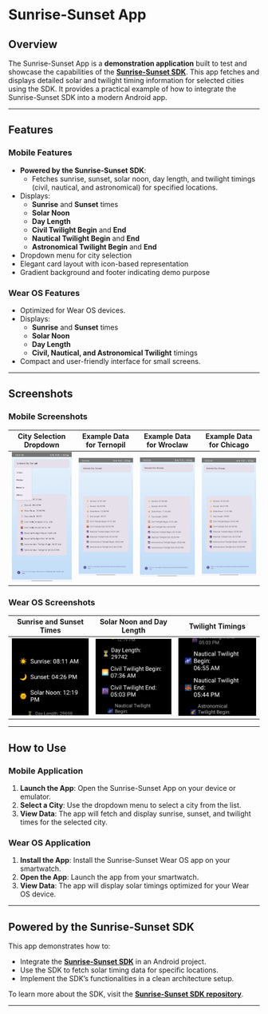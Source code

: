 # **Sunrise-Sunset App**

## **Overview**
The Sunrise-Sunset App is a **demonstration application** built to test and showcase the capabilities of the **[Sunrise-Sunset SDK](https://github.com/RomanTsisyk/sunrise-sunset-sdk)**. This app fetches and displays detailed solar and twilight timing information for selected cities using the SDK. It provides a practical example of how to integrate the Sunrise-Sunset SDK into a modern Android app.

---

## **Features**

### **Mobile Features**
- **Powered by the Sunrise-Sunset SDK**:
    - Fetches sunrise, sunset, solar noon, day length, and twilight timings (civil, nautical, and astronomical) for specified locations.
- Displays:
    - **Sunrise** and **Sunset** times
    - **Solar Noon**
    - **Day Length**
    - **Civil Twilight Begin** and **End**
    - **Nautical Twilight Begin** and **End**
    - **Astronomical Twilight Begin** and **End**
- Dropdown menu for city selection
- Elegant card layout with icon-based representation
- Gradient background and footer indicating demo purpose

### **Wear OS Features**
- Optimized for Wear OS devices.
- Displays:
    - **Sunrise** and **Sunset** times
    - **Solar Noon**
    - **Day Length**
    - **Civil, Nautical, and Astronomical Twilight** timings
- Compact and user-friendly interface for small screens.

---

## **Screenshots**

### **Mobile Screenshots**
| **City Selection Dropdown** | **Example Data for Ternopil** | **Example Data for Wroclaw** | **Example Data for Chicago** |
|-----------------------------|------------------------------|------------------------------|-------------------------------|
| <img src="https://raw.githubusercontent.com/RomanTsisyk/SunriseSunset-Android-App/master/Screenshot/Screenshot_20241206_192236.png" width="100%" /> | <img src="https://raw.githubusercontent.com/RomanTsisyk/SunriseSunset-Android-App/master/Screenshot/Screenshot_20241206_192225.png" width="100%" /> | <img src="https://raw.githubusercontent.com/RomanTsisyk/SunriseSunset-Android-App/master/Screenshot/Screenshot_20241206_192250.png" width="100%" /> | <img src="https://raw.githubusercontent.com/RomanTsisyk/SunriseSunset-Android-App/master/Screenshot/Screenshot_20241206_192300.png" width="100%" /> |

### **Wear OS Screenshots**
| **Sunrise and Sunset Times** | **Solar Noon and Day Length** | **Twilight Timings** |
|-----------------------------|-------------------------------|-----------------------|
| <img src="https://raw.githubusercontent.com/RomanTsisyk/SunriseSunset-Android-App/master/Screenshot/Screenshot_20241228_221014.png" width="100%" /> | <img src="https://raw.githubusercontent.com/RomanTsisyk/SunriseSunset-Android-App/master/Screenshot/Screenshot_20241229_001459.png" width="100%" /> | <img src="https://raw.githubusercontent.com/RomanTsisyk/SunriseSunset-Android-App/master/Screenshot/Screenshot_20241229_001508.png" width="100%" /> |

---

## **How to Use**

### **Mobile Application**
1. **Launch the App**:
   Open the Sunrise-Sunset App on your device or emulator.
2. **Select a City**:
   Use the dropdown menu to select a city from the list.
3. **View Data**:
   The app will fetch and display sunrise, sunset, and twilight times for the selected city.

### **Wear OS Application**
1. **Install the App**:
   Install the Sunrise-Sunset Wear OS app on your smartwatch.
2. **Open the App**:
   Launch the app from your smartwatch.
3. **View Data**:
   The app will display solar timings optimized for your Wear OS device.

---

## **Powered by the Sunrise-Sunset SDK**
This app demonstrates how to:
- Integrate the **[Sunrise-Sunset SDK](https://github.com/RomanTsisyk/sunrise-sunset-sdk)** in an Android project.
- Use the SDK to fetch solar timing data for specific locations.
- Implement the SDK’s functionalities in a clean architecture setup.

To learn more about the SDK, visit the **[Sunrise-Sunset SDK repository](https://github.com/RomanTsisyk/sunrise-sunset-sdk)**.

---
